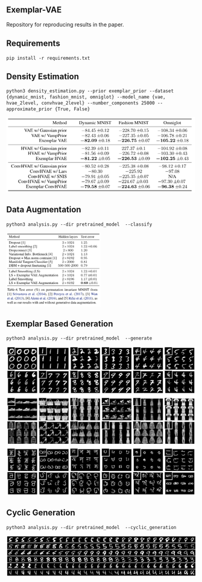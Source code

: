 ## Exemplar-VAE
Repository for reproducing results in the paper. 

## Requirements
```
pip install -r requirements.txt
```

## Density Estimation 
```
python3 density_estimation.py --prior exemplar_prior --dataset {dynamic_mnist, fashion_mnist, omniglot} --model_name {vae, hvae_2level, convhvae_2level} --number_components 25000 --approximate_prior {True, False} 
```
<img src="images/density_estimation.png" width="500"/>


## Data Augmentation
```
python3 analysis.py --dir pretrained_model  --classify
```
<img src="images/data_augmentation.png" width="250"/>


## Exemplar Based Generation
```
python3 analysis.py --dir pretrained_model  --generate
```
<img src="images/exemplar_generation.png" width="600"/>



## Cyclic Generation
```
python3 analysis.py --dir pretrained_model  --cyclic_generation
```
<img src="images/cyclic_generation.png" width="600"/>

